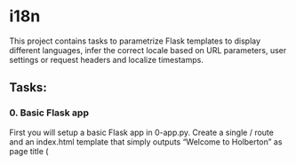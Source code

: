 # i18n
This project contains tasks to parametrize Flask templates to display different languages, infer the correct locale based on URL parameters, user settings or request headers and localize timestamps.

## Tasks:
### 0. Basic Flask app
First you will setup a basic Flask app in 0-app.py. Create a single / route and an index.html template that simply outputs “Welcome to Holberton” as page title (<title>) and “Hello world” as header (<h1>).
Files: [0-app.py](./0-app.py) [templates/0-index.html](./templates/0-index.html)

### 1. Basic Babel setup
Install the Babel Flask extension:
```bash
$ pip3 install flask_babel
```
Then instantiate the Babel object in your app. Store it in a module-level variable named babel.
In order to configure available languages in our app, you will create a Config class that has a LANGUAGES class attribute equal to ["en", "fr"].
Use Config to set Babel’s default locale ("en") and timezone ("UTC").
Use that class as config for your Flask app.
Files: [1-app.py](./1-app.py) [templates/1-index.html](./templates/1-index.html)

### 2. Get locale from request
Create a get_locale function with the babel.localeselector decorator. Use request.accept_languages to determine the best match with our supported languages.
Files: [2-app.py](./2-app.py) [templates/2-index.html](./templates/2-index.html)

### 3. Parametrize templates
Use the _ or gettext function to parametrize your templates. Use the message IDs home_title and home_header.
Create a babel.cfg file containing
```ini
[python: **.py]
[jinja2: **/templates/**.html]
extensions=jinja2.ext.autoescape,jinja2.ext.with_
```
Then use pybabel to extract the messages from your template into a messages.pot file:
```bash
$ pybabel extract -F babel.cfg -o messages.pot .
```
and your two dictionaries with 
```bash
$ pybabel init -i messages.pot -d translations -l en
$ pybabel init -i messages.pot -d translations -l fr
```
Then edit files translations/[en|fr]/LC_MESSAGES/messages.po to provide the correct value for each message ID for each language. Use the following translations:
|msgid 	|English 	|French|
|-------|---------|------|
|home_title 	|"Welcome to Holberton" 	|"Bienvenue chez Holberton"|
|home_header 	|"Hello world!" 	|"Bonjour monde!"|
Then compile your dictionaries with
```bash
$ pybabel compile -d translations
```
Reload the home page of your app and make sure that the correct messages show up.
Files: [3-app.py](./3-app.py) [babel.cfg](./babel.cfg) [templates/3-index.html](./templates/3-index.html) [translations/en/LC_MESSAGES/messages.po](./translations/en/LC_MESSAGES/messages.po) [translations/fr/LC_MESSAGES/messages.po](./translations/fr/LC_MESSAGES/messages.po) [translations/en/LC_MESSAGES/messages.mo](./translations/en/LC_MESSAGES/messages.mo) [translations/fr/LC_MESSAGES/messages.mo](./translations/fr/LC_MESSAGES/messages.mo)

### 4. Force locale with URL parameter
In this task, you will implement a way to force a particular locale by passing the locale=fr parameter to your app’s URLs.
In your get_locale function, detect if the incoming request contains locale argument and ifs value is a supported locale, return it. If not or if the parameter is not present, resort to the previous default behavior.
Now you should be able to test different translations by visiting http://127.0.0.1:5000?locale=[fr|en].
Files: [4-app.py](./4-app.py) [templates/4-index.html](./templates/4-index.html)

### 5. Mock logging in
Creating a user login system is outside the scope of this project. To emulate a similar behavior, copy the following user table in 5-app.py:
```python
users = {
    1: {"name": "Balou", "locale": "fr", "timezone": "Europe/Paris"},
    2: {"name": "Beyonce", "locale": "en", "timezone": "US/Central"},
    3: {"name": "Spock", "locale": "kg", "timezone": "Vulcan"},
    4: {"name": "Teletubby", "locale": None, "timezone": "Europe/London"},
}
```
This will mock a database user table. Logging in will be mocked by passing login_as URL parameter containing the user ID to log in as.
Define a get_user function that returns a user dictionary or None if the ID cannot be found or if login_as was not passed.
Define a before_request function and use the app.before_request decorator to make it be executed before all other functions. before_request should use get_user to find a user if any, and set it as a global on flask.g.user.
In your HTML template, if a user is logged in, in a paragraph tag, display a welcome message otherwise display a default message as shown in the table below.
|msgid 	|English 	|French|
|-------|---------|------|
|logged_in_as 	|"You are logged in as %(username)s." 	|"Vous êtes connecté en tant que %(username)s."|
|not_logged_in 	|"You are not logged in" 	|"Vous n'êtes pas connecté."|
Files: [5-app.py](./5-app.py) [templates/5-index.html](./templates/5-index.html)

### 6. Use user locale
Change your get_locale function to use a user’s preferred local if it is supported.
The order of priority should be
1. Locale from URL parameters
2. Locale from user settings
3. Locale from request header
4. Default locale
Test by logging in as different users
Files: [6-app.py](./6-app.py) [templates/6-index.html](./templates/6-index.html)

### 7. Infer appropriate time zone
Define a get_timezone function and use the babel.timezoneselector decorator.
The logic should be the same as get_locale:
1. Find timezone parameter in URL parameters
2. Find time zone from user settings
3. Default to UTC
Before returning a URL-provided or user time zone, you must validate that it is a valid time zone. To that, use pytz.timezone and catch the pytz.exceptions.UnknownTimeZoneError exception.
Files: [7-app.py](./7-app.py) [templates/7-index.html](./templates/7-index.html)

### 8. Display the current time
ased on the inferred time zone, display the current time on the home page in the default format. For example:
Jan 21, 2020, 5:55:39 AM or 21 janv. 2020 à 05:56:28
Use the following translations
|msgid 	|English 	|French|
|-------|---------|------|
|current_time_is 	|"The current time is %(current_time)s." 	|"Nous sommes le %(current_time)s."|
Files: [8-app.py](./8-app.py) [templates/8-index.html](./templates/8-index.html)

## Resources:
* [Flask-Babel](https://flask-babel.tkte.ch/)
* [Flask i18n tutorial](https://blog.miguelgrinberg.com/post/the-flask-mega-tutorial-part-xiii-i18n-and-l10n)
* [pytz](http://pytz.sourceforge.net/)

## License:
MIT. See [LICENSE](./LICENSE) for more details.
